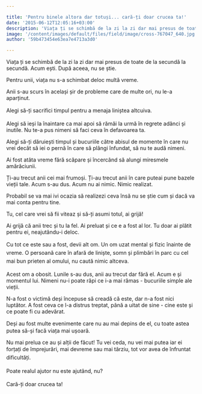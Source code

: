 ```yaml
---

title: 'Pentru binele altora dar totuși... cară-ți doar crucea ta!'
date: '2015-06-12T12:05:16+03:00'
description: 'Viața ți se schimbă de la zi la zi dar mai presus de toate de la secundă lasecundă. Acum ești. După aceea, nu se știe.Pentru unii, viața nu s-a schimbat deloc multă vreme.Anii s-au scurs în același și'
image: '/content/images/default/files/field/image/cross-767047_640.jpg'
author: '59b473454e63ea7e4713a3d0'

---
```

<div class="kg-card-markdown"><p>Viața ți se schimbă de la zi la zi dar mai presus de toate de la secundă la secundă. Acum ești. După aceea, nu se știe.</p>
<p>Pentru unii, viața nu s-a schimbat deloc multă vreme.</p>
<p>Anii s-au scurs în același șir de probleme care de multe ori, nu le-a aparținut.</p>
<p>Alegi să-ți sacrifici timpul  pentru <span style="line-height: 20.7999992370605px;">a </span>menaja<span style="line-height: 1.6;"> </span>liniștea<span style="line-height: 1.6;"> </span>altcuiva<span style="line-height: 1.6;">.</span></p>
<p>Alegi să ieși la înaintare ca mai apoi să rămâi la urmă în regrete adânci și inutile. Nu te-a pus nimeni să faci ceva în defavoarea ta.</p>
<p>Alegi să-ți dăruiești timpul și bucuriile către abisul de momente în care nu vrei decât să iei o pernă în care să plângi înfundat, să nu te audă nimeni.</p>
<p>Ai fost atâta vreme fără scăpare și încercând să alungi miresmele amărăciunii.</p>
<p>Ți-au trecut anii cei mai frumoși. Ți-au trecut anii în care puteai pune bazele vieții tale. Acum s-au dus. Acum nu ai nimic. Nimic realizat.</p>
<p>Probabil se va mai ivi ocazia să realizezi ceva însă nu se știe cum și dacă va mai conta pentru tine.</p>
<p>Tu, cel care vrei să fii viteaz și să-ți asumi totul, ai grijă!</p>
<p>Ai grijă că anii trec și tu la fel. Ai preluat și ce e a fost al lor. Tu doar ai plătit pentru ei, neajutându-i deloc.</p>
<p>Cu tot ce este sau a fost, devii alt om. Un om uzat <span style="line-height: 20.7999992370605px;">mental</span><span style="line-height: 20.7999992370605px;"> </span><span style="line-height: 20.7999992370605px;"> </span><span style="line-height: 20.7999992370605px;">și </span>fizic<span style="line-height: 1.6;"> </span>înainte<span style="line-height: 1.6;"> de </span>vreme<span style="line-height: 1.6;">. O </span>persoană<span style="line-height: 1.6;"> care </span>în afară<span style="line-height: 1.6;"> de </span>liniște<span style="line-height: 1.6;">, </span>somn<span style="line-height: 1.6;"> și </span>plimbări<span style="line-height: 1.6;"> în </span>parc<span style="line-height: 1.6;"> cu cel mai bun </span>prieten<span style="line-height: 1.6;"> al </span>omului<span style="line-height: 1.6;">, nu </span>caută<span style="line-height: 1.6;"> </span>nimic<span style="line-height: 1.6;"> </span>altceva<span style="line-height: 1.6;">.</span></p>
<p>Acest om a obosit. Lunile s-au dus, anii au trecut dar fără el. Acum e și momentul lui. Nimeni nu-i poate răpi ce i-a mai rămas - bucuriile simple ale vieții.</p>
<p>N-a fost o victimă deși începuse să creadă că este, dar n-a fost nici luptător. A fost ceva ce l-a distrus treptat, până a uitat de sine - cine este și ce poate fi cu adevărat.</p>
<p>Deși au fost <span style="line-height: 20.7999992370605px;"> </span>multe<span style="line-height: 20.7999992370605px;"> </span> evenimente care nu au mai depins de el,  cu toate astea putea să-și facă viața mai ușoară.</p>
<p>Nu mai prelua ce au și alții de făcut! Tu vei ceda, nu vei mai putea iar ei <span style="line-height:20.7999992370605px"> </span><span style="line-height:20.7999992370605px">forțați de împrejurări, mai </span>devreme<span style="line-height: 20.7999992370605px;"> sau mai </span>târziu, <span style="line-height: 20.7999992370605px;">tot vor avea de înfruntat dificultăți</span><span style="line-height: 1.6;">.</span></p>
<p><span style="line-height:20.7999992370605px">Poate </span><span style="line-height:20.7999992370605px">r</span><span style="line-height:20.7999992370605px">ealul</span><span style="line-height:20.7999992370605px"> ajutor nu este ajutând, nu?</span></p>
<p><span style="line-height:1.6">Cară-ți doar crucea ta!</span><span style="line-height:1.6"> </span></p>
</div>
